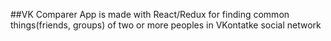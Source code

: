 ##VK Comparer
App is made with React/Redux for finding common things(friends, groups) of two or more peoples in VKontatke social network
